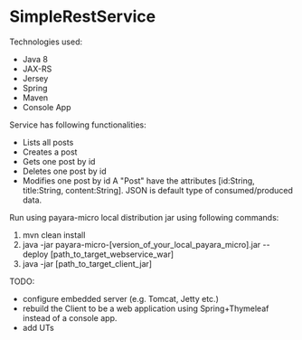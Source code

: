 # SimpleRestService

Technologies used:
- Java 8
- JAX-RS
- Jersey
- Spring
- Maven
- Console App
        
Service has following functionalities:
- Lists all posts
- Creates a post
- Gets one post by id
- Deletes one post by id
- Modifies one post by id
A "Post" have the attributes [id:String, title:String, content:String]. 
JSON is default type of consumed/produced data.
	
Run using payara-micro local distribution jar using following commands:
1. mvn clean install
2. java -jar payara-micro-[version_of_your_local_payara_micro].jar --deploy [path_to_target_webservice_war]
3. java -jar [path_to_target_client_jar]

TODO:
- configure embedded server (e.g. Tomcat, Jetty etc.)
- rebuild the Client to be a web application using Spring+Thymeleaf instead of a console app.
- add UTs 

